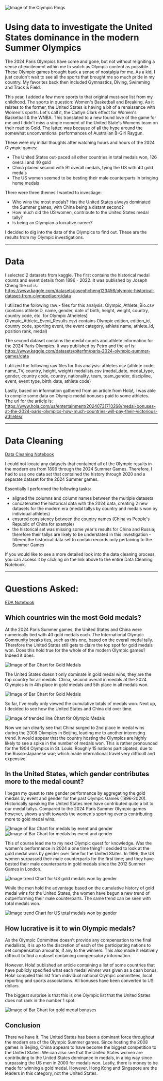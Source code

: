 ![Image of the Olympic Rings](visualizations/olympic-rings.jpg)

# Using data to investigate the United States dominance in the modern Summer Olympics

The 2024 Paris Olympics have come and gone, but not without reigniting a sense of excitement within me to watch as Olympic content as possible.  These Olympic games brought back a sense of nostalgia for me.  As a kid, I just couldn't wait to see all the sports that brought me so much pride in my country.  My favorites back then included Gymnastics, Diving, Swimming and Track & Field.

This year, I added a few more sports to that original must-see list from my childhood.  The sports in question: Women's Basketball and Breaking.  As it relates to the former, the United States is having a bit of a renaissance with Women's sports. Let's call it, the Caitlyn Clark effect for Women's Basketball & the WNBA.  This translated to a new found love of the game for me and I didn't miss a single moment of the United State's Womens team on their road to Gold.  The latter, was because of all the hype around the somewhat unconventional performances of Australian B-Girl Raygun.

These were my initial thoughts after watching hours and hours of the 2024 Olympic games:
- The United States out-paced all other countries in total medals won, 126 overall and 40 gold
- China placed second with 91 overall medals,  tying the US with 40 gold medals
- The US women seemed to be besting their male counterparts in bringing home medals

There were three themes I wanted to investiage:
- Who wins the most medals? Has the United States always dominated the Summer games, with China being a distant second?
- How much did the US women, contribute to the United States medal tally?
- Is being an Olympian a lucrative career?

I decided to dig into the data of the Olympics to find out.  These are the results from my Olympic investigations.

---
# Data 

I selected 2 datasets from kaggle.  The first contains the historical medal counts and event details from 1896 - 2022.  It was published by Joseph Cheng the url is:  <https://www.kaggle.com/datasets/josephcheng123456/olympic-historical-dataset-from-olympediaorg/data>

I utilized the following raw - files for this analysis:
Olympic_Athlete_Bio.csv (contains athleteID, name, gender, date of birth,  height, weight, country, country code, etc. for Olympic Atheletes)
Olympic_Athlete_Event_Results.csv( contains Olympic edition, edition_id, country code, sporting event, the event category, athlete name, athlete_id, position rank,  medal)


The second dataset contains the medal counts and athlete information for the 2024 Paris Olympics.  It was published by Petro and the url is: <https://www.kaggle.com/datasets/piterfm/paris-2024-olympic-summer-games/data>

I utilized the following raw files for this analysis:
athletes.csv (athlete code, name_TV, country, height, weight)
medalists.csv (medal_date, medal_type, gender, country code, country, nationality, team, team_gender, discipline, event, event type, birth_date, athlete code)

Lastly, based on information gathered from an article from Hola!, I was able to compile some data on Olympic medal bonuses paid to some athletes.  The url for the article is: <https://www.hola.com/us/entertainment/20240731710268/medal-bonuses-at-the-2024-paris-olympics-how-much-countries-will-pay-their-victorious-athletes/>

---
# Data Cleaning
[Data Cleaning Notebook](https://github.com/lmgaines30/kentucky-blue/blob/main/Storytelling%20Project/Olympics_data_cleaning.ipynb)

I could not locate any datasets that contained all of the Olympic results in the modern era from 1896 through the 2024 Summer Games.  Therefore, I had to use one data set that contained the history through 2020 and a separate dataset for the 2024 Summer games.  

Essentially I performed the following tasks:
- aligned the columns and column names between the multiple datasets
- concatenated the historical data with the 2024 data, creating 2 new datasets for the modern era (medal tallys by country and medals won by individual athletes)
- ensured consistency between the country names (China vs People's Republic of China for example)
- the historical set was missing some year's results for China and Russia; therefore their tallys are likely to be understated in this investigation
-filtered the historical data set to contain records only pertaining to the Summer Games

If you would like to see a more detailed look into the data cleaning process, you can access it by clicking on the link above to the entire Data Cleaning Notebook.

---

# Questions Asked:
[EDA Notebook](https://github.com/lmgaines30/kentucky-blue/blob/main/Storytelling%20Project/Summer_olympics_visualizations.ipynb)

## Which countries win the most Gold medals?

At the 2024 Paris Summer games, the United States and China were numerically tied with 40 gold medals each.  The International Olympic Community breaks ties, such as this one, based on the overall medal tally.  Therefore the United States still gets to claim the top spot for gold medals won.  Does this hold true for the whole of the modern Olympic games?  Indeed it does.

![Image of Bar Chart for Gold Medals](visualizations/fig.svg)

 The United States doesn't only dominate in gold medal wins, they are the top country for all medals.  China, second overall in medals at the 2024 Olympics is in 4th place in gold medals and 5th place in all medals won.   

 ![Image of Bar Chart for Gold Medals](visualizations/fig3.svg)

 So far, I've really only viewed the cumulative totals of medals won.  Next up, I decided to see how the United States and China did over time.  

 ![Image of trended line Chart for Olympic Medals](visualizations/fig4.svg)
 
Now we can clearly see that China surged to 2nd place in medal wins during the 2008 Olympics in Beijing, leading me to another interesting trend.  It would appear that the country hosting the Olympics are highly likely to see a spike in the number of medals won.  This is rather pronounced for the 1904 Olympics in St. Louis. Roughly 15 nations participated, due to the Russo-Japanese war; which made international travel very difficult and expensive.

## In the United States, which gender contributes more to the medal count?  

I began my quest to rate gender performance by aggregating the gold medals by event and gender for the past Olympic Games (1896-2020).  Historically speaking the United States men have contributed quite a bit to our medal tallys.  Compared to the 2024 Paris Summer Olympic games however, shows a shift towards the women's sporting events contributing more to gold medal wins.

![Image of Bar Chart for medals by event and gender](visualizations/fig6.svg)
![Image of Bar Chart for medals by event and gender](visualizations/fig7.svg)

This of course lead me to my next Olympic quest for knowledge.  Was the women's performance in 2024 a one time thing?  I decided to look at the gold medal wins by gender over time for the United States.  In 1996, the US women surpassed their male counterparts for the first time; and they have bested their male counterparts in gold medals since the 2012 Summer Games in London.

![Image trend Chart for US gold medals won by gender](visualizations/fig9.svg)

While the men hold the advantage based on the cumulative history of gold medal wins for the United States, the women have begun a new trend of outperforming their male counterparts.  The same trend can be seen with total medals won.

![Image trend Chart for US total medals won by gender](visualizations/fig8.svg)

## How lucrative is it to win Olympic medals?

As the Olympic Committee doesn't provide any compensation to the final medallists, it is up to the discretion of each of the participating nations to set compensation amounts, if any to the winners.  This also made it relatively difficult to find a dataset containing compensatory information.  

However, Hola! published an article containing a list of some countries that have publicly specified what each medal winner was given as a cash bonus.  Hola! compiled this list from individual national Olympic committees, local reporting and sports associations.  All bonuses have been converted to US dollars. 

The biggest surprise is that this is one Olympic list that the United States does not rank in the number 1 spot.  

![Image of Bar Chart for gold medal bonuses](visualizations/fig10.svg)

## Conclusion

There we have it.  The United States has been a dominant force throughout the modern era of the Olympic Summer games.  Since hosting the 2008 games in Beijing, China appears to have become the biggest competition to the United States.  We can also see that the United States women are contributing to the United States dominance in medals, in a big way since surpassing the US men in 2000 for medals won.  Lastly, there is money to be made for winning a gold medal.  However, Hong Kong and Singapore are the leaders in this category, not the United States.